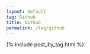 ```yaml
---
layout: default
tag: Github
title: Github
permalink: /tag/github
---
```


{% include post_by_tag.html %}